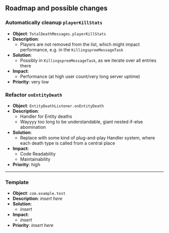 ## Roadmap and possible changes

### Automatically cleanup `playerKillStats`

- **Object**: `TotalDeathMessages.playerKillStats`
- **Description**:
  - Players are not removed from the list, which might impact performance, e.g. in the `KillingspreeMessageTask`
- **Solution**:
  - Possibly in `KillingspreeMessageTask`, as we iterate over all entries there
- **Impact**:
  - Performance (at high user count/very long server uptime)
- **Priority**: very low

### Refactor `onEntityDeath`
- **Object**: `EntityDeathListener.onEntityDeath`
- **Description**:
  - Handler for Entity deaths
  - Wayyyy too long to be understandable, giant nested if-else abomination
- **Solution**:
  - Replace with some kind of plug-and-play Handler system, where each death type is called from a central place
- **Impact**:
  - Code Readability
  - Maintainability
- **Priority**: high
---

### Template

- **Object**: `com.example.test`
- **Description**: *insert here*
- **Solution**:
  - *insert*
- **Impact**:
  - *insert*
- **Priority**: *insert here*